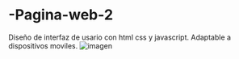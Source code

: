 # -Pagina-web-2
Diseño de interfaz de usario con html  css y javascript. 
Adaptable a dispositivos moviles.
![imagen](https://user-images.githubusercontent.com/66336947/188482627-f26a8a77-75e4-4407-9a7b-9b293a576718.png)

